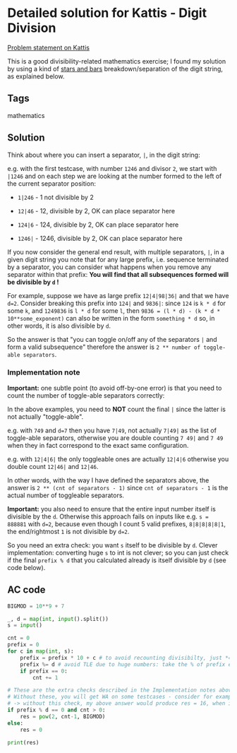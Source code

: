 # Detailed solution for Kattis - Digit Division

[Problem statement on Kattis](https://open.kattis.com/problems/digitdivision)

This is a good divisibility-related mathematics exercise; I found my solution by using a kind of [stars and bars](https://en.wikipedia.org/wiki/Stars_and_bars_(combinatorics)) breakdown/separation of the digit string, as explained below.

## Tags

mathematics

## Solution

Think about where you can insert a separator, `|`, in the digit string:

e.g. with the first testcase, with number `1246` and divisor `2`, we start with `|1246` and on each step we are looking at the number formed to the left of the current separator position:

- `1|246` - 1 not divisible by 2

- `12|46` - 12, divisible by 2, OK can place separator here

- `124|6` - 124, divisible by 2, OK can place separator here

- `1246|` - 1246, divisible by 2, OK can place separator here

If you now consider the general end result, with multiple separators, `|`, in a given digit string you note that for any large prefix, i.e. sequence terminated by a separator, you can consider what happens when you remove any separator within that prefix: **You will find that all subsequences formed will be divisible by `d` !**

For example, suppose we have as large prefix `12|4|98|36|` and that we have `d=2`. Consider breaking this prefix into `124|` and `9836|`: since `124` is `k * d` for some `k`, and  `1249836` is `l * d` for some `l`, then `9836 = (l * d) - (k * d * 10**some_exponent)` can also be written in the form `something * d` so, in other words, it is also divisible by `d`.

So the answer is that "you can toggle on/off any of the separators `|` and form a valid subsequence" therefore the answer is `2 ** number of toggle-able separators`.

### Implementation note

**Important:** one subtle point (to avoid off-by-one error) is that you need to count the number of toggle-able separators correctly:

In the above examples, you need to **NOT** count the final `|` since the latter is not actually "toggle-able".

e.g. with `749` and `d=7` then you have `7|49`, not actually `7|49|` as the list of toggle-able separators, otherwise you are double counting `7 49|` and `7 49` when they in fact correspond to the exact same configuration.

e.g. with `12|4|6|` the only toggleable ones are actually `12|4|6`  otherwise you double count `12|46|` and `12|46`.

In other words, with the way I have defined the separators above, the answer is `2 ** (cnt of separators - 1)` since `cnt of separators - 1` is the actual number of toggleable separators.

**Important:** you also need to ensure that the entire input number itself is divisible by the `d`. Otherwise this approach fails on inputs like e.g. `s = 888881` with `d=2`, because even though I count 5 valid prefixes, `8|8|8|8|8|1`, the end/rightmost `1` is not divisible by `d=2`.

So you need an extra check: you want `s` itself to be divisible by `d`. Clever implementation: converting huge `s` to int is not clever; so you can just check if the final `prefix % d` that you calculated already is itself divisible by `d` (see code below).


## AC code

```python
BIGMOD = 10**9 + 7

_, d = map(int, input().split())
s = input()

cnt = 0
prefix = 0
for c in map(int, s):
    prefix = prefix * 10 + c # to avoid recounting divisibilty, just *= 10 and shift digits leftwards each iteration
    prefix %= d # avoid TLE due to huge numbers: take the % of prefix each step to keep value small
    if prefix == 0:
        cnt += 1

# These are the extra checks described in the Implementation notes above
# Without these, you will get WA on some testcases - consider for example something like s=888881 with d=2
# -> without this check, my above answer would produce res = 16, when in fact res should be 0.
if prefix % d == 0 and cnt > 0:
    res = pow(2, cnt-1, BIGMOD)
else:
    res = 0

print(res)
```